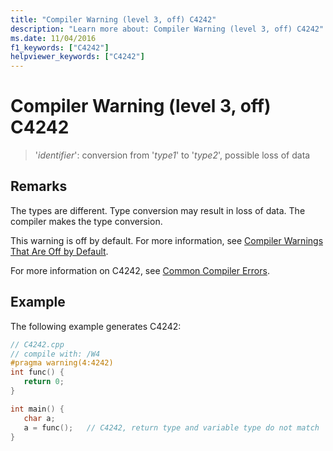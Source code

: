 ```yaml
---
title: "Compiler Warning (level 3, off) C4242"
description: "Learn more about: Compiler Warning (level 3, off) C4242"
ms.date: 11/04/2016
f1_keywords: ["C4242"]
helpviewer_keywords: ["C4242"]
---
```

# Compiler Warning (level 3, off) C4242

> '*identifier*': conversion from '*type1*' to '*type2*', possible loss of data

## Remarks

The types are different. Type conversion may result in loss of data. The compiler makes the type conversion.

This warning is off by default. For more information, see [Compiler Warnings That Are Off by Default](../../preprocessor/compiler-warnings-that-are-off-by-default.md).

For more information on C4242, see [Common Compiler Errors](/windows/win32/WinProg64/common-compiler-errors).

## Example

The following example generates C4242:

```cpp
// C4242.cpp
// compile with: /W4
#pragma warning(4:4242)
int func() {
   return 0;
}

int main() {
   char a;
   a = func();   // C4242, return type and variable type do not match
}
```
